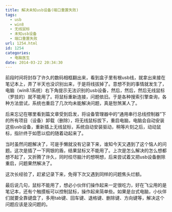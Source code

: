 ```yaml
---
title: 解决未知usb设备(端口重置失败)
tags:
  - usb
  - win8
  - 无线鼠标
  - 未知usb设备
  - 端口重置失败
url: 1254.html
id: 1254
categories:
  - 电脑医生
date: 2014-03-22 20:34:30
---
```


前段时间将封存了许久的数码相框翻出来，看到盒子里有根usb线，就拿出来接在笔记本上，弄了半天也没识别出来，于是将线拔掉了。意想不到的事情就发生了，电脑（win8.1系统）右下角提示无法识别的usb设备，然后，然后，然后无线鼠标（罗技的）就不能用了。将鼠标重新连接，问题依旧。于是各种搜索引擎查询，各种方法尝试，系统也重启了几次均未能解决问题，真是愁煞某人了。  

后来忘记在哪里看到篇文章受到启发，将设备管理器中的“通用串行总线控制器”下的所有项目（设备）卸载（删除），将无线鼠标拔下，重启电脑，电脑会自动安装这些usb设备，重新插上无线鼠标，系统自动安装驱动，稍等片刻之后，动动鼠标，指针终于如愿以偿的随着动起来了。  

当时虽然问题解决了，可是手懒就没有记录下来，谁知今天又遇到了这个恼人的问题。这次是插了一下网银的盾，结果鼠标又不能用了。上次是怎么解决的怎么想都想不起了，又折腾了许久，同时绞尽脑汁的想啊想，后来尝试着又把usb设备删除重启，问题果然解决了。  

这次长经验了，赶紧记录下来，免得下次又遇到同样的问题焦头烂额。  

最后说几句，鼠标不能用了，想必小伙伴们操作起来一定很吃力，好在飞尘用的是笔记本，还有个触摸板可以控制鼠标，操作起来简单些。如果是台式电脑，小伙伴们就要全靠键盘了，多用tab键、回车键、退格键、删除键、方向键等，解决这个问题应该是没问题的。